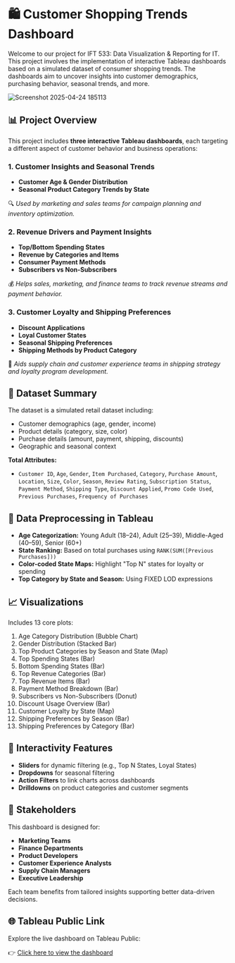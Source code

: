 
# 🛍️ Customer Shopping Trends Dashboard

Welcome to our project for IFT 533: Data Visualization & Reporting for IT. This project involves the implementation of interactive Tableau dashboards based on a simulated dataset of consumer shopping trends. The dashboards aim to uncover insights into customer demographics, purchasing behavior, seasonal trends, and more.

![Screenshot 2025-04-24 185113](https://github.com/user-attachments/assets/f97f2144-26af-4371-bd80-87293060ea79)

## 📊 Project Overview

This project includes **three interactive Tableau dashboards**, each targeting a different aspect of customer behavior and business operations:

### 1. **Customer Insights and Seasonal Trends**
- **Customer Age & Gender Distribution**
- **Seasonal Product Category Trends by State**

🔍 _Used by marketing and sales teams for campaign planning and inventory optimization._

### 2. **Revenue Drivers and Payment Insights**
- **Top/Bottom Spending States**
- **Revenue by Categories and Items**
- **Consumer Payment Methods**
- **Subscribers vs Non-Subscribers**

💰 _Helps sales, marketing, and finance teams to track revenue streams and payment behavior._

### 3. **Customer Loyalty and Shipping Preferences**
- **Discount Applications**
- **Loyal Customer States**
- **Seasonal Shipping Preferences**
- **Shipping Methods by Product Category**

🚚 _Aids supply chain and customer experience teams in shipping strategy and loyalty program development._

## 📂 Dataset Summary

The dataset is a simulated retail dataset including:
- Customer demographics (age, gender, income)
- Product details (category, size, color)
- Purchase details (amount, payment, shipping, discounts)
- Geographic and seasonal context

**Total Attributes:**
- `Customer ID`, `Age`, `Gender`, `Item Purchased`, `Category`, `Purchase Amount`, `Location`, `Size`, `Color`, `Season`, `Review Rating`, `Subscription Status`, `Payment Method`, `Shipping Type`, `Discount Applied`, `Promo Code Used`, `Previous Purchases`, `Frequency of Purchases`

## 🧹 Data Preprocessing in Tableau

- **Age Categorization:** Young Adult (18–24), Adult (25–39), Middle-Aged (40–59), Senior (60+)
- **State Ranking:** Based on total purchases using `RANK(SUM([Previous Purchases]))`
- **Color-coded State Maps:** Highlight "Top N" states for loyalty or spending
- **Top Category by State and Season:** Using FIXED LOD expressions

## 📈 Visualizations

Includes 13 core plots:
1. Age Category Distribution (Bubble Chart)
2. Gender Distribution (Stacked Bar)
3. Top Product Categories by Season and State (Map)
4. Top Spending States (Bar)
5. Bottom Spending States (Bar)
6. Top Revenue Categories (Bar)
7. Top Revenue Items (Bar)
8. Payment Method Breakdown (Bar)
9. Subscribers vs Non-Subscribers (Donut)
10. Discount Usage Overview (Bar)
11. Customer Loyalty by State (Map)
12. Shipping Preferences by Season (Bar)
13. Shipping Preferences by Category (Bar)

## 🧩 Interactivity Features

- **Sliders** for dynamic filtering (e.g., Top N States, Loyal States)
- **Dropdowns** for seasonal filtering
- **Action Filters** to link charts across dashboards
- **Drilldowns** on product categories and customer segments

## 👥 Stakeholders

This dashboard is designed for:
- **Marketing Teams**
- **Finance Departments**
- **Product Developers**
- **Customer Experience Analysts**
- **Supply Chain Managers**
- **Executive Leadership**

Each team benefits from tailored insights supporting better data-driven decisions.

## 🌐 Tableau Public Link

Explore the live dashboard on Tableau Public:

👉 [Click here to view the dashboard](https://public.tableau.com/shared/WB2TNHGZP?:display_count=n&:origin=viz_share_link)
